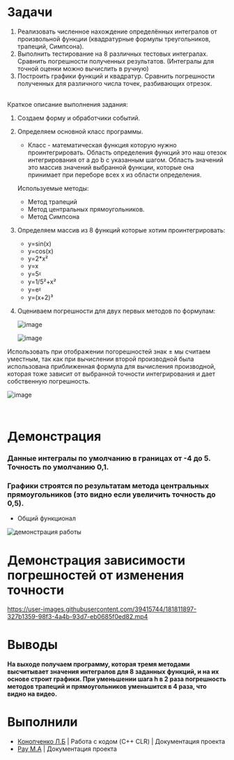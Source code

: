 # Задачи


1. Реализовать численное нахождение определённых интегралов от произвольной функции (квадратурные формулы треугольников, трапеций, Симпсона).
2. Выполнить тестирование на 8 различных тестовых интегралах. Сравнить погрешности полученных результатов. (Интегралы для точной оценки можно вычислить в ручную) 
3. Построить графики функций и квадратур. Сравнить погрешности полученных для различного числа точек, разбивающих отрезок.  
 
 
 Краткое описание выполнения задания:
1. Создаем форму и обработчики событий.
2.	Определяем основной класс программы.
	* Класс - математическая функция которую нужно проинтегрировать. 
	Область определения функций это наш отезок интегрирования от a до b с указанным шагом.
	Область значений это массив значений выбранной функции, которые она принимает при переборе всех x из области определения.
	
	Используемые методы:
	
	*	Метод трапеций
	*	Метод центральных прямоугольников.
	*	Метод Симпсона
	
3.	Определяем массив из 8 функций которые хотим проинтегрировать: 

	*	y=sin(x)    									
	*	y=cos(x)  									
	*	y=2*x²									
	*	y=x                                                       
	*	y=5ᵡ                                                      
	*	y=1/5²+x²                                                 
	*	y=eᵡ                                                      
	*	y=(x+2)³

4.	Оцениваем погрешности для двух первых методов по формулам:
	
	![image](https://user-images.githubusercontent.com/39415744/181807716-fc73b547-ccd8-436b-942a-b9b0a437d9d9.png)
	
	![image](https://user-images.githubusercontent.com/39415744/181807945-b301776e-25e6-4ef9-a203-8982ec287702.png)

Использовать при отображении погорешностей знак ± мы считаем уместным, так как при вычислении второй производной была использована приближенная формула для вычисления производной, которая тоже зависит от выбранной точности интегрирования и дает собственную погрешность.

![image](https://user-images.githubusercontent.com/39415744/181814642-e9ab1179-363d-4134-96f2-2eca8298d9b7.png)

	
 
# Демонстрация
### Данные интегралы по умолчанию в границах от -4 до 5. Точность по умолчанию 0,1. 
### Графики строятся по результатам метода центральных прямоугольников (это видно если увеличить точность до 0,5).

* Общий функционал

![демонстрация работы](https://user-images.githubusercontent.com/39415744/181803964-fd7d49ba-26d5-4ded-81c6-c9218dc85438.gif)

# Демонстрация зависимости погрешностей от изменения точности

https://user-images.githubusercontent.com/39415744/181811897-327b1359-98f3-4a4b-93d7-eb0685f0ed82.mp4

# Выводы
**На выходе получаем программу, которая тремя методами высчитывает значения интегралов для 8 заданных функций, и на их основе строит графики.
 При уменьшении шага h в 2 раза погрешность методов трапеций и прямоугольников уменьшится в 4 раза, что видно на видео.**

# Выполнили

   * [Конопченко Л.Б](https://github.com/leonrew) | Работа с кодом (C++ CLR) | Документация проекта
   * [Рау М.А](https://github.com/R3MSKy) | Документация проекта
  






